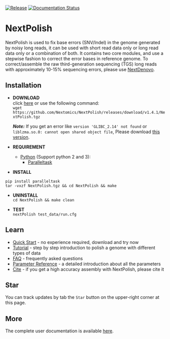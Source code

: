 [![Release](https://img.shields.io/github/release/Nextomics/NextPolish.svg)](https://github.com/Nextomics/NextPolish/releases)
[![Documentation Status](https://readthedocs.org/projects/nextpolish/badge/?version=latest)](https://nextpolish.readthedocs.io/en/latest/?badge=latest)

# NextPolish
NextPolish is used to fix base errors (SNV/Indel) in the genome generated by noisy long reads, it can be used with short read data only or long read data only or a combination of both. It contains two core modules, and use a stepwise fashion to correct the error bases in reference genome. To correct/assemble the raw third-generation sequencing (TGS) long reads with approximately 10-15% sequencing errors, please use [NextDenovo](https://github.com/Nextomics/NextDenovo).

## Installation

* **DOWNLOAD**  
click [here](https://github.com/Nextomics/NextPolish/releases/latest/download/NextPolish.tgz) or use the following command:  
`wget https://github.com/Nextomics/NextPolish/releases/download/v1.4.1/NextPolish.tgz`  

	***Note:*** If you get an error like `version 'GLIBC_2.14' not found` or `liblzma.so.0: cannot open shared object file`, Please download [this version](https://github.com/Nextomics/NextPolish/releases/latest/download/NextPolish-CentOS6.9.tgz).

* **REQUIREMENT**  
	* [Python](https://www.python.org/download/releases/) (Support python 2 and 3):
		* [Paralleltask](https://github.com/moold/ParallelTask)

* **INSTALL**  
```
pip install paralleltask
tar -vxzf NextPolish.tgz && cd NextPolish && make
```

* **UNINSTALL**  
`cd NextPolish && make clean`

* **TEST**  
`nextPolish test_data/run.cfg`

## Learn

* [Quick Start](https://nextpolish.readthedocs.io/en/latest/QSTART.html#quick-start) - no experience required, download and try now
* [Tutorial](https://nextpolish.readthedocs.io/en/latest/TUTORIAL.html) - step by step introduction to polish a genome with different types of data
* [FAQ](https://nextpolish.readthedocs.io/en/latest/FAQ.html) - frequently asked questions
* [Parameter Reference](https://nextpolish.readthedocs.io/en/latest/OPTION.html) - a detailed introduction about all the parameters
* [Cite](https://nextpolish.readthedocs.io/en/latest/QSTART.html#cite) - if you get a high accuracy assembly with NextPolish, please cite it

## Star

You can track updates by tab the `Star` button on the upper-right corner at this page.

## More

The complete user documentation is available [here](https://nextpolish.readthedocs.io/en/latest/).
